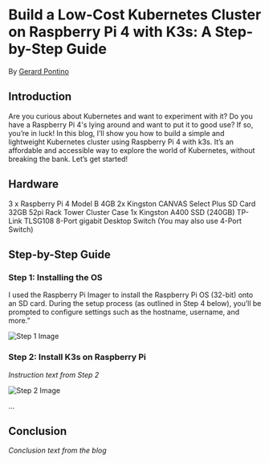 # Build a Low-Cost Kubernetes Cluster on Raspberry Pi 4 with K3s: A Step-by-Step Guide

By [Gerard Pontino](https://medium.com/@gerard.pontino)

## Introduction

Are you curious about Kubernetes and want to experiment with it? Do you have a Raspberry Pi 4's lying around and want to put it to good use? If so, you’re in luck! In this blog, I’ll show you how to build a simple and lightweight Kubernetes cluster using Raspberry Pi 4 with k3s. It’s an affordable and accessible way to explore the world of Kubernetes, without breaking the bank. Let’s get started!

## Hardware

3 x Raspberry Pi 4 Model B 4GB
2x Kingston CANVAS Select Plus SD Card 32GB
52pi Rack Tower Cluster Case
1x Kingston A400 SSD (240GB)
TP-Link TLSG108 8-Port gigabit Desktop Switch (You may also use 4-Port Switch)

## Step-by-Step Guide

### Step 1: Installing the OS

I used the Raspberry Pi Imager to install the Raspberry Pi OS (32-bit) onto an SD card. During the setup process (as outlined in Step 4 below), you’ll be prompted to configure settings such as the hostname, username, and more.”

![Step 1 Image](images/step1_image.jpg)

### Step 2: Install K3s on Raspberry Pi
_Instruction text from Step 2_

![Step 2 Image](images/step2_image.jpg)

...

## Conclusion

_Conclusion text from the blog_
